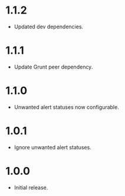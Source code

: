 # 1.1.2

* Updated dev dependencies.

# 1.1.1

* Update Grunt peer dependency.

# 1.1.0

* Unwanted alert statuses now configurable.

# 1.0.1

* Ignore unwanted alert statuses.

# 1.0.0

* Initial release.